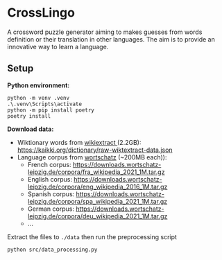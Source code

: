 # CrossLingo

A crossword puzzle generator aiming to makes guesses from words definition or their translation in other languages. The aim is to provide an innovative way to learn a language.

## Setup

**Python environment:**

```
python -m venv .venv
.\.venv\Scripts\activate
python -m pip install poetry
poetry install
```

**Download data:**

* Wiktionary words from [wikiextract ](https://github.com/tatuylonen/wiktextract)(2.2GB): https://kaikki.org/dictionary/raw-wiktextract-data.json
* Language corpus from [wortschatz](https://www.wortschatz.uni-leipzig.de/de/download) (~200MB each)):
  * French corpus: https://downloads.wortschatz-leipzig.de/corpora/fra_wikipedia_2021_1M.tar.gz
  * English corpus: https://downloads.wortschatz-leipzig.de/corpora/eng_wikipedia_2016_1M.tar.gz
  * Spanish corpus: https://downloads.wortschatz-leipzig.de/corpora/spa_wikipedia_2021_1M.tar.gz
  * German corpus: https://downloads.wortschatz-leipzig.de/corpora/deu_wikipedia_2021_1M.tar.gz
  * ...

Extract the files to `./data` then run the preprocessing script

```
python src/data_processing.py
```
